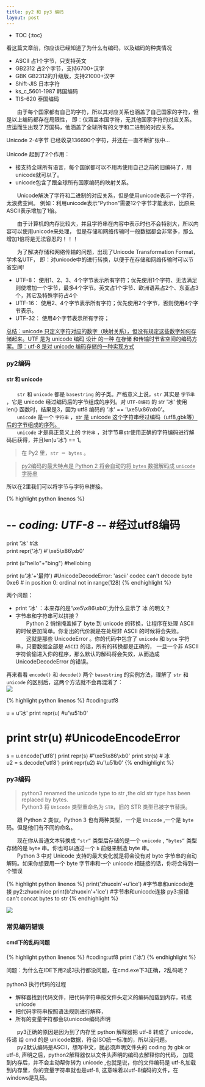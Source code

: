 ```yaml
---
title: py2 和 py3 编码
layout: post
---
```


* TOC
{:toc}

看这篇文章前，你应该已经知道了为什么有编码，以及编码的种类情况  

- ASCII 占1个字节，只支持英文  
- GB2312 占2个字节，支持6700+汉字  
- GBK GB2312的升级版，支持21000+汉字  
- Shift-JIS 日本字符  
- ks_c_5601-1987 韩国编码  
- TIS-620 泰国编码  

　　由于每个国家都有自己的字符，所以其对应关系也涵盖了自己国家的字符，但是以上编码都存在局限性，
即：仅涵盖本国字符，无其他国家字符的对应关系。应运而生出现了万国码，他涵盖了全球所有的文字和二进制的对应关系。  

Unicode 2-4字节 已经收录136690个字符，并还在一直不断扩张中...  
<br>
Unicode 起到了2个作用：  

- 接支持全球所有语言，每个国家都可以不用再使用自己之前的旧编码了，用unicode就可以了。
- unicode包含了跟全球所有国家编码的映射关系。

　　Unicode解决了字符和二进制的对应关系，但是使用unicode表示一个字符，太浪费空间。
例如：利用unicode表示“Python”需要12个字节才能表示，比原来ASCII表示增加了1倍。  

　　由于计算机的内存比较大，并且字符串在内容中表示时也不会特别大，所以内容可以使用unicode来处理，
但是存储和网络传输时一般数据都会非常多，那么增加1倍将是无法容忍的！！！  

　　为了解决存储和网络传输的问题，出现了Unicode Transformation Format，学术名UTF，
即：对unicode中的进行转换，以便于在存储和网络传输时可以节省空间!  

- UTF-8： 使用1、2、3、4个字节表示所有字符；优先使用1个字符、无法满足则使增加一个字节，最多4个字节。英文占1个字节、欧洲语系占2个、东亚占3个，其它及特殊字符占4个
- UTF-16： 使用2、4个字节表示所有字符；优先使用2个字节，否则使用4个字节表示。
- UTF-32： 使用4个字节表示所有字符；

<span style="border-bottom:1px solid">总结：unicode 只定义字符对应的数字（映射关系），但没有规定这些数字如何存储起来。UTF 是为 unicode 编码 设计 的一种 在存储 和传输时节省空间的编码方案。即：utf-8 是对 unicode 编码存储的一种实现方式</span>

### py2编码

#### str 和 unicode

　　`str` 和 `unicode` 都是 `basestring` 的子类。严格意义上说，`str` 其实是 `字节串` ，它是 unicode 经过编码后的字节组成的序列。对 `UTF-8编码` 的 str '冰' 使用 len() 函数时，结果是3，因为 utf8 编码的 '冰' == '\xe5\x86\xb0'。  
　　`unicode` 是一个 `字符串` ，<span style="border-bottom:1px solid">str 是 unicode 这个字符串经过编码（utf8,gbk等）后的字节组成的序列。</span>  
　　`unicode` 才是真正意义上的 `字符串` ，对字节串str使用正确的字符编码进行解码后获得，并且len(u'冰') == 1。  
> 在 Py2 里，`str ＝ bytes` 。

> <span style="border-bottom:1px solid">py2编码的最大特点是 Python 2 将会自动的将 `bytes` 数据解码成 `unicode` 字符串</span>  

所以在2里我们可以将字节与字符串拼接。

{% highlight python linenos %}
# -*- coding: UTF-8 -*-   #经过utf8编码

print '冰'                #冰  
print repr('冰')          #'\xe5\x86\xb0'

print (u"hello"+"bing")   #hellobing

print (u'冰'+'最帅')      #UnicodeDecodeError: 'ascii' codec can't decode byte 0xe6
                          # in position 0: ordinal not in range(128)
{% endhighlight %}

两个问题：  
- print '冰' ：本来存的是'\xe5\x86\xb0',为什么显示了 冰 的明文？  
- 字节串和字符串可以拼接？  
　　Python 2 悄悄掩盖掉了 byte 到 unicode 的转换，让程序在处理 ASCII 的时候更加简单。你复出的代价就是在处理非 ASCII 的时候将会失败。  
　　这就是那些 UnicodeError 。你的代码中包含了 `unicode` 和 `byte` 字符串，只要数据全部是 `ASCII` 的话，所有的转换都是正确的，
一旦一个非 ASCII 字符偷偷进入你的程序，那么默认的解码将会失效，从而造成 UnicodeDecodeError 的错误。  

再来看看 `encode()` 和 `decode()` 两个 `basestring` 的实例方法，理解了 `str` 和 `unicode` 的区别后，这两个方法就不会再混淆了：  
![]({{site.baseurl}}/images/images/119936329.jpg)

{% highlight python linenos %}
#coding:utf8
 
u = u'冰'
print repr(u)  #u'\u51b0'
# print str(u)   #UnicodeEncodeError
 
s = u.encode('utf8')
print repr(s) #'\xe5\x86\xb0'
print str(s)  #  冰   
u2 = s.decode('utf8')
print repr(u2) #u'\u51b0'
{% endhighlight %}

### py3编码

>python3 renamed the unicode type to str ,the old str type has been replaced by bytes.  
>Python3 将 `Unicode` 类型重命名为 `STR`，旧的 STR 类型已被字节替换。  

　　跟 Python 2 类似，Python 3 也有两种类型，一个是 `Unicode` ,一个是 `byte` 码。但是他们有不同的命名。  

　　现在你从普通文本转换成 `“str”` 类型后存储的是一个 `unicode` , `“bytes”` 类型存储的是 `byte` 串。你也可以通过一个 `b` 前缀来制造 byte 串。  
　　Python 3 中对 Unicode 支持的最大变化就是将会没有对 byte 字节串的自动解码。如果你想要用一个 byte 字节串和一个 unicode 相链接的话，你将会得到一个错误  

{% highlight python linenos %}
print('zhuoxin'+u'ice')     #字节串和unicode连接 py2:zhuoxinice
print(b'zhuoxin'+'ice')     #字节串和unicode连接 py3:报错 can't concat bytes to str
{% endhighlight %}

![]({{site.baseurl}}/images/images/122308824.jpg)

### 常见编码错误

#### cmd下的乱码问题

{% highlight python linenos %}
#coding:utf8
print ('冰')
{% endhighlight %}

问题：为什么在IDE下用2或3执行都没问题，在cmd.exe下3正确，2乱码呢？  
<br>
python3 执行代码的过程
- 解释器找到代码文件，把代码字符串按文件头定义的编码加载到内存，转成unicode
- 把代码字符串按照语法规则进行解释，
- 所有的变量字符都会以unicode编码声明  

　　py3正确的原因是因为到了内存里 python 解释器把 utf-8 转成了 unicode，传递 给 cmd 的是 unicode数据，符合ISO统一标准的，所以没问题。  
　　py2默认编码是ASCII，想写中文，就必须声明文件头的 coding 为 gbk or utf-8, 声明之后，python2解释器仅以文件头声明的编码去解释你的代码，
加载到内存后，并不会主动帮你转为 unicode ,也就是说，你的文件编码是 utf-8,加载到内存里，你的变量字符串就也是utf-8, 这意味着以utf-8编码的文件，在windows是乱码。 

